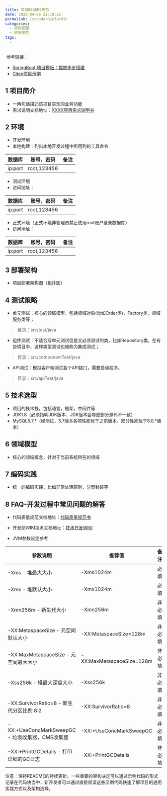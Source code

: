 ```yaml
---
title: 项目README规范
date: 2022-04-05 21:18:22
permalink: /standard/efac91/
categories:
  - 项目管理
  - 研发规范
tags:
  - 
---
```

​	参考链接：

- [SpringBoot 项目模板：摆脱步步搭建](https://mp.weixin.qq.com/s?__biz=MzUxOTc4NjEyMw==&mid=2247499947&idx=2&sn=b218be474b36544fd595a91882414bdd&chksm=f9f6db4fce815259d4f1b1b40d1a1d0c0f86774b93423afbda1d11fc0540d5df7853727f7512&mpshare=1&scene=24&srcid=0117IJW8jD0GUU8eaP1wNV9U&sharer_sharetime=1610865492908&sharer_shareid=63281a6430fc669a5b286c6a03545e04#rd)
- [Gitee项目示例](https://github.com/e-commerce-sample/ecommerce-order-service)

## 1 项目简介

- 一两句话描述该项目实现的业务功能
- 需求说明文档地址：[XXXX项目需求说明书](http://)


## 2 环境

- 开发环境
- 本地构建：列出本地开发过程中所用到的工具命令

| 数据库  | 账号，密码  | 备注 |
| ------- | ----------- | ---- |
| ip:port | root,123456 |      |

- 测试环境
- 访问地址：

| 数据库  | 账号，密码  | 备注 |
| ------- | ----------- | ---- |
| ip:port | root,123456 |      |

- 正式环境（正式环境非管理员禁止使用root账户登录数据库）
- 访问地址：

| 数据库  | 账号，密码  | 备注 |
| ------- | ----------- | ---- |
| ip:port | root,123456 |      |


## 3 部署架构

- 项目部署架构图（拓扑图）


## 4 测试策略

- 单元测试：核心的领域模型，包括领域对象(比如Order类)，Factory类，领域服务类等；

> 目录：src/test/java


- 组件测试：不适合写单元测试但是又必须测试的类，比如Repository类，在有些项目中，这种类型测试也被称为集成测试；

> 目录：src/componentTest/java


- API测试：模拟客户端测试各个API接口，需要启动程序。

> 目录：src/apiTest/java


## 5 技术选型

- 项目的技术栈，包括语言，框架，中间件等
- JDK1.8（必须指明JDK版本，JDK版本会导致部分源码不一致）
- MySQL5.7.*（经测试，5.7版本各项性能优于之前版本，部分性能优于8.0.*版本）

## 6 领域模型

- 核心的领域概念，针对于当前系统所在的领域

## 7 编码实践

- 统一的编码实践，比如异常处理原则，分页封装等

## 8 FAQ-开发过程中常见问题的解答

- 代码质量规范文档地址：[代码质量规范书](http://)
- 开发部WIKI技术文档地址：[技术开发WIKI](http://)

- JVM参数设定参考

| 参数说明                                        | 推荐值                    | 备注   |
| ----------------------------------------------- | ------------------------- | ------ |
| -Xms - 堆最大大小                               | -Xms1024m                 | 必填   |
| -Xmx - 堆默认大小                               | -Xmx1024m                 | 必填   |
| -Xmn256m - 新生代大小                           | -Xmn256m                  | 非必填 |
| -XX:MetaspaceSize - 元空间默认大小              | -XX:MetaspaceSize=128m    | 非必填 |
| -XX:MaxMetaspaceSize - 元空间最大大小           | -XX:MaxMetaspaceSize=128m | 非必填 |
| -Xss256k - 棧最大深度大小                       | -Xss256k                  | 非必填 |
| -XX:SurvivorRatio=8 - 新生代分区比例 8:2        | -XX:SurvivorRatio=8       | 非必填 |
| -XX:+UseConcMarkSweepGC - 垃圾收集器，CMS收集器 | -XX:+UseConcMarkSweepGC   | 非必填 |
| -XX:+PrintGCDetails - 打印详细的GC日志          | -XX:+PrintGCDetails       | 非必填 |

注意：
​保持README的持续更新，一些重要的架构决定可以通过示例代码的形式记录在代码块当中，新开发者可以通过直接阅读这些示例代码快速了解项目的通用实践方式以及架构选择。
